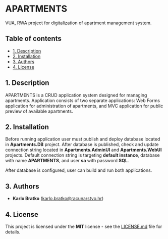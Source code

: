 # APARTMENTS <!-- omit in toc -->

VUA, RWA project for digitalization of apartment management system.

## Table of contents <!-- omit in toc -->
- [1. Description](#1-description)
- [2. Installation](#2-installation)
- [3. Authors](#3-authors)
- [4. License](#4-license)

## 1. Description

APARTMENTS is a CRUD application system designed for managing apartments. Application consists of two separate applications: Web Forms application for administration of apartments, and MVC application for public preview of available apartments.

## 2. Installation

Before running application user must publish and deploy database located in **Apartments.DB** project. After database is published, check and update connection string located in **Apartments.AdminUI** and **Apartments.WebUI** projects. Default connection string is targeting **default instance**, database with name **APARTMENTS**, and user **sa** with password **SQL**.

After database is configured, user can build and run both applications.

## 3. Authors

- **Karlo Bratko** (karlo.bratko@racunarstvo.hr)

## 4. License

This project is licensed under the **MIT** license - see the [LICENSE.md](/LICENSE.md) file for details.
